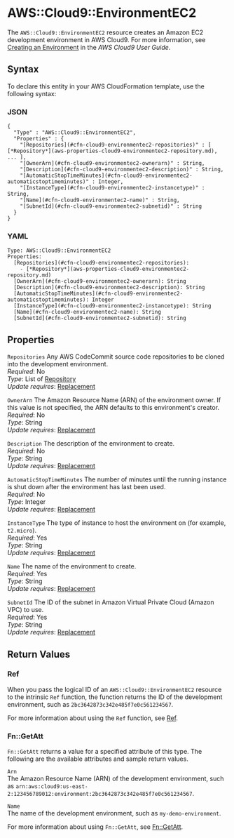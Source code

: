# AWS::Cloud9::EnvironmentEC2<a name="aws-resource-cloud9-environmentec2"></a>

The `AWS::Cloud9::EnvironmentEC2` resource creates an Amazon EC2 development environment in AWS Cloud9\. For more information, see [Creating an Environment](https://docs.aws.amazon.com/cloud9/latest/user-guide/create-environment.html) in the *AWS Cloud9 User Guide*\. 

## Syntax<a name="aws-resource-cloud9-environmentec2-syntax"></a>

To declare this entity in your AWS CloudFormation template, use the following syntax:

### JSON<a name="aws-resource-cloud9-environmentec2-syntax.json"></a>

```
{
  "Type" : "AWS::Cloud9::EnvironmentEC2",
  "Properties" : {
    "[Repositories](#cfn-cloud9-environmentec2-repositories)" : [ [*Repository*](aws-properties-cloud9-environmentec2-repository.md), ... ],
    "[OwnerArn](#cfn-cloud9-environmentec2-ownerarn)" : String,
    "[Description](#cfn-cloud9-environmentec2-description)" : String,
    "[AutomaticStopTimeMinutes](#cfn-cloud9-environmentec2-automaticstoptimeminutes)" : Integer,
    "[InstanceType](#cfn-cloud9-environmentec2-instancetype)" : String,
    "[Name](#cfn-cloud9-environmentec2-name)" : String,
    "[SubnetId](#cfn-cloud9-environmentec2-subnetid)" : String          
  }
}
```

### YAML<a name="aws-resource-cloud9-environmentec2-syntax.yaml"></a>

```
Type: AWS::Cloud9::EnvironmentEC2
Properties:
  [Repositories](#cfn-cloud9-environmentec2-repositories): 
    - [*Repository*](aws-properties-cloud9-environmentec2-repository.md)
  [OwnerArn](#cfn-cloud9-environmentec2-ownerarn): String
  [Description](#cfn-cloud9-environmentec2-description): String
  [AutomaticStopTimeMinutes](#cfn-cloud9-environmentec2-automaticstoptimeminutes): Integer
  [InstanceType](#cfn-cloud9-environmentec2-instancetype): String
  [Name](#cfn-cloud9-environmentec2-name): String
  [SubnetId](#cfn-cloud9-environmentec2-subnetid): String
```

## Properties<a name="aws-resource-cloud9-environmentec2-properties"></a>

`Repositories`  <a name="cfn-cloud9-environmentec2-repositories"></a>
Any AWS CodeCommit source code repositories to be cloned into the development environment\.  
 *Required*: No  
 *Type*: List of [Repository](aws-properties-cloud9-environmentec2-repository.md)  
 *Update requires*: [Replacement](using-cfn-updating-stacks-update-behaviors.md#update-replacement) 

`OwnerArn`  <a name="cfn-cloud9-environmentec2-ownerarn"></a>
The Amazon Resource Name \(ARN\) of the environment owner\. If this value is not specified, the ARN defaults to this environment's creator\.   
 *Required*: No  
 *Type*: String  
 *Update requires*: [Replacement](using-cfn-updating-stacks-update-behaviors.md#update-replacement) 

`Description`  <a name="cfn-cloud9-environmentec2-description"></a>
The description of the environment to create\.  
 *Required*: No  
 *Type*: String  
 *Update requires*: [Replacement](using-cfn-updating-stacks-update-behaviors.md#update-replacement) 

`AutomaticStopTimeMinutes`  <a name="cfn-cloud9-environmentec2-automaticstoptimeminutes"></a>
The number of minutes until the running instance is shut down after the environment has last been used\.  
 *Required*: No  
 *Type*: Integer  
 *Update requires*: [Replacement](using-cfn-updating-stacks-update-behaviors.md#update-replacement) 

`InstanceType`  <a name="cfn-cloud9-environmentec2-instancetype"></a>
The type of instance to host the environment on \(for example, `t2.micro`\)\.   
 *Required*: Yes  
 *Type*: String  
 *Update requires*: [Replacement](using-cfn-updating-stacks-update-behaviors.md#update-replacement) 

`Name`  <a name="cfn-cloud9-environmentec2-name"></a>
The name of the environment to create\.  
 *Required*: Yes  
 *Type*: String  
 *Update requires*: [Replacement](using-cfn-updating-stacks-update-behaviors.md#update-replacement) 

`SubnetId`  <a name="cfn-cloud9-environmentec2-subnetid"></a>
The ID of the subnet in Amazon Virtual Private Cloud \(Amazon VPC\) to use\.  
 *Required*: Yes  
 *Type*: String  
 *Update requires*: [Replacement](using-cfn-updating-stacks-update-behaviors.md#update-replacement) 

## Return Values<a name="aws-resource-cloud9-environmentec2-returnvalues"></a>

### Ref<a name="aws-resource-cloud9-environmentec2-ref"></a>

When you pass the logical ID of an `AWS::Cloud9::EnvironmentEC2` resource to the intrinsic `Ref` function, the function returns the ID of the development environment, such as `2bc3642873c342e485f7e0c561234567`\. 

For more information about using the `Ref` function, see [Ref](intrinsic-function-reference-ref.md)\. 

### Fn::GetAtt<a name="aws-resource-cloud9-environmentec2-getatt"></a>

 `Fn::GetAtt` returns a value for a specified attribute of this type\. The following are the available attributes and sample return values\. 

`Arn`  
The Amazon Resource Name \(ARN\) of the development environment, such as `arn:aws:cloud9:us-east-2:123456789012:environment:2bc3642873c342e485f7e0c561234567`\. 

`Name`  
The name of the development environment, such as `my-demo-environment`\. 

For more information about using `Fn::GetAtt`, see [Fn::GetAtt](intrinsic-function-reference-getatt.md)\. 